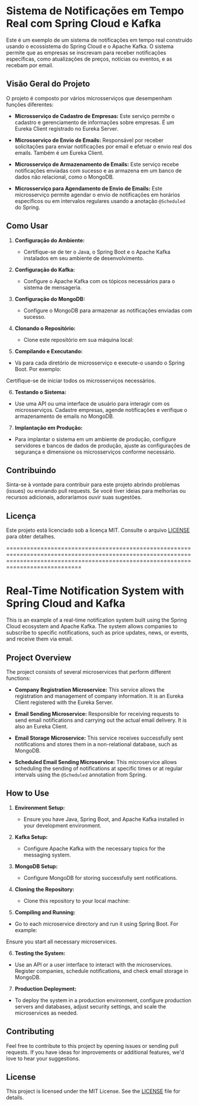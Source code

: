 # Sistema de Notificações em Tempo Real com Spring Cloud e Kafka

Este é um exemplo de um sistema de notificações em tempo real construído usando o ecossistema do Spring Cloud e o Apache Kafka. O sistema permite que as empresas se inscrevam para receber notificações específicas, como atualizações de preços, notícias ou eventos, e as recebam por email.

## Visão Geral do Projeto

O projeto é composto por vários microsserviços que desempenham funções diferentes:

- **Microsserviço de Cadastro de Empresas:** Este serviço permite o cadastro e gerenciamento de informações sobre empresas. É um Eureka Client registrado no Eureka Server.

- **Microsserviço de Envio de Emails:** Responsável por receber solicitações para enviar notificações por email e efetuar o envio real dos emails. Também é um Eureka Client.

- **Microsserviço de Armazenamento de Emails:** Este serviço recebe notificações enviadas com sucesso e as armazena em um banco de dados não relacional, como o MongoDB.

- **Microsserviço para Agendamento de Envio de Emails:** Este microsserviço permite agendar o envio de notificações em horários específicos ou em intervalos regulares usando a anotação `@Scheduled` do Spring.

## Como Usar

1. **Configuração do Ambiente:**
   - Certifique-se de ter o Java, o Spring Boot e o Apache Kafka instalados em seu ambiente de desenvolvimento.

2. **Configuração do Kafka:**
   - Configure o Apache Kafka com os tópicos necessários para o sistema de mensageria.

3. **Configuração do MongoDB:**
   - Configure o MongoDB para armazenar as notificações enviadas com sucesso.

4. **Clonando o Repositório:**
   - Clone este repositório em sua máquina local:

5. **Compilando e Executando:**
- Vá para cada diretório de microsserviço e execute-o usando o Spring Boot. Por exemplo:


Certifique-se de iniciar todos os microsserviços necessários.

6. **Testando o Sistema:**
- Use uma API ou uma interface de usuário para interagir com os microsserviços. Cadastre empresas, agende notificações e verifique o armazenamento de emails no MongoDB.

7. **Implantação em Produção:**
- Para implantar o sistema em um ambiente de produção, configure servidores e bancos de dados de produção, ajuste as configurações de segurança e dimensione os microsserviços conforme necessário.

## Contribuindo

Sinta-se à vontade para contribuir para este projeto abrindo problemas (issues) ou enviando pull requests. Se você tiver ideias para melhorias ou recursos adicionais, adoraríamos ouvir suas sugestões.

## Licença

Este projeto está licenciado sob a licença MIT. Consulte o arquivo [LICENSE](LICENSE) para obter detalhes.

========================================================================================================================================================================================

# Real-Time Notification System with Spring Cloud and Kafka

This is an example of a real-time notification system built using the Spring Cloud ecosystem and Apache Kafka. The system allows companies to subscribe to specific notifications, such as price updates, news, or events, and receive them via email.

## Project Overview

The project consists of several microservices that perform different functions:

- **Company Registration Microservice:** This service allows the registration and management of company information. It is an Eureka Client registered with the Eureka Server.

- **Email Sending Microservice:** Responsible for receiving requests to send email notifications and carrying out the actual email delivery. It is also an Eureka Client.

- **Email Storage Microservice:** This service receives successfully sent notifications and stores them in a non-relational database, such as MongoDB.

- **Scheduled Email Sending Microservice:** This microservice allows scheduling the sending of notifications at specific times or at regular intervals using the `@Scheduled` annotation from Spring.

## How to Use

1. **Environment Setup:**
   - Ensure you have Java, Spring Boot, and Apache Kafka installed in your development environment.

2. **Kafka Setup:**
   - Configure Apache Kafka with the necessary topics for the messaging system.

3. **MongoDB Setup:**
   - Configure MongoDB for storing successfully sent notifications.

4. **Cloning the Repository:**
   - Clone this repository to your local machine:

5. **Compiling and Running:**
- Go to each microservice directory and run it using Spring Boot. For example:


Ensure you start all necessary microservices.

6. **Testing the System:**
- Use an API or a user interface to interact with the microservices. Register companies, schedule notifications, and check email storage in MongoDB.

7. **Production Deployment:**
- To deploy the system in a production environment, configure production servers and databases, adjust security settings, and scale the microservices as needed.

## Contributing

Feel free to contribute to this project by opening issues or sending pull requests. If you have ideas for improvements or additional features, we'd love to hear your suggestions.

## License

This project is licensed under the MIT License. See the [LICENSE](LICENSE) file for details.
